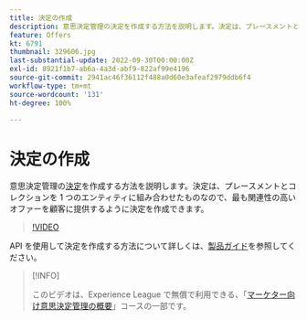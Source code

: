 ```yaml
---
title: 決定の作成
description: 意思決定管理の決定を作成する方法を説明します。決定は、プレースメントとコレクションを 1 つのエンティティに組み合わせたものなので、最も関連性の高いオファーを顧客に提供するように決定を作成できます。
feature: Offers
kt: 6791
thumbnail: 329606.jpg
last-substantial-update: 2022-09-30T00:00:00Z
exl-id: 8921f1b7-ab6a-4a3d-abf9-822af99e4196
source-git-commit: 2941ac46f36112f488a0d60e3afeaf2979ddb6f4
workflow-type: tm+mt
source-wordcount: '131'
ht-degree: 100%

---
```


# 決定の作成

意思決定管理の[決定](https://experienceleague.adobe.com/docs/journey-optimizer/using/offer-decisioniong/create-manage-activities/create-offer-activities.html?lang=ja)を作成する方法を説明します。決定は、プレースメントとコレクションを 1 つのエンティティに組み合わせたものなので、最も関連性の高いオファーを顧客に提供するように決定を作成できます。

>[!VIDEO](https://video.tv.adobe.com/v/329606?quality=12&learn=on)

API を使用して決定を作成する方法について詳しくは、[製品ガイド](https://experienceleague.adobe.com/docs/journey-optimizer/using/offer-decisioniong/api-reference/activities-api/create.html?lang=ja)を参照してください。

>[!INFO]
>
> このビデオは、Experience League で無償で利用できる、「[マーケター向け意思決定管理の概要](https://experienceleague.adobe.com/?recommended=ExperiencePlatform-U-1-2020.1.offerdecisioning)」コースの一部です。
